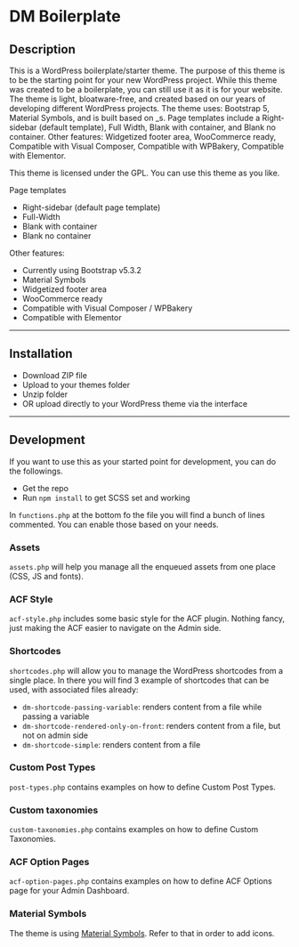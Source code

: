 # DM Boilerplate

## Description
This is a WordPress boilerplate/starter theme. The purpose of this theme is to be the starting point for your new WordPress project. While this theme was created to be a boilerplate, you can still use it as it is for your website. The theme is light, bloatware-free, and created based on our years of developing different WordPress projects. The theme uses: Bootstrap 5, Material Symbols, and is built based on _s. Page templates include a Right-sidebar (default template), Full Width, Blank with container, and Blank no container. Other features: Widgetized footer area, WooCommerce ready, Compatible with Visual Composer, Compatible with WPBakery, Compatible with Elementor. 

This theme is licensed under the GPL. You can use this theme as you like.

Page templates
* Right-sidebar (default page template)
* Full-Width
* Blank with container
* Blank no container

Other features:
* Currently using Bootstrap v5.3.2
* Material Symbols
* Widgetized footer area
* WooCommerce ready
* Compatible with Visual Composer / WPBakery
* Compatible with Elementor

---

## Installation

* Download ZIP file
* Upload to your themes folder
* Unzip folder
* OR upload directly to your WordPress theme via the interface

---

## Development

If you want to use this as your started point for development, you can do the followings. 
* Get the repo
* Run `npm install` to get SCSS set and working

In `functions.php` at the bottom fo the file you will find a bunch of lines commented. 
You can enable those based on your needs. 

### Assets
`assets.php` will help you manage all the enqueued assets from one place (CSS, JS and fonts).

### ACF Style
`acf-style.php` includes some basic style for the ACF plugin. 
Nothing fancy, just making the ACF easier to navigate on the Admin side. 

### Shortcodes
`shortcodes.php` will allow you to manage the WordPress shortcodes from a single place. 
In there you will find 3 example of shortcodes that can be used, with associated files already:
- `dm-shortcode-passing-variable`: renders content from a file while passing a variable
- `dm-shortcode-rendered-only-on-front`: renders content from a file, but not on admin side
- `dm-shortcode-simple`: renders content from a file

### Custom Post Types
`post-types.php` contains examples on how to define Custom Post Types.

### Custom taxonomies
`custom-taxonomies.php` contains examples on how to define Custom Taxonomies.

### ACF Option Pages
`acf-option-pages.php` contains examples on how to define ACF Options page for your Admin Dashboard.

### Material Symbols
The theme is using [Material Symbols](https://fonts.google.com/icons). 
Refer to that in order to add icons. 
